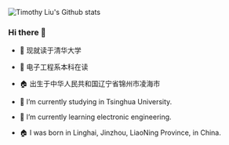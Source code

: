 
![Timothy Liu's Github stats](https://github-readme-stats.vercel.app/api?username=Timothy-LiuXueFeng&show_icons=true&theme=tokyonight)

### Hi there 👋

<!--
**Timothy-LiuXuefeng/Timothy-LiuXuefeng** is a ✨ _special_ ✨ repository because its `README.md` (this file) appears on your GitHub profile.

Here are some ideas to get you started:

- 🔭 I’m currently working on ...
- 🌱 I’m currently learning ...
- 👯 I’m looking to collaborate on ...
- 🤔 I’m looking for help with ...
- 💬 Ask me about ...
- 📫 How to reach me: ...
- 😄 Pronouns: ...
- ⚡ Fun fact: ...
-->

- 🔭 现就读于清华大学
- 🌱 电子工程系本科在读
- 🏠 出生于中华人民共和国辽宁省锦州市凌海市

- 🔭 I’m currently studying in Tsinghua University.
- 🌱 I’m currently learning electronic engineering.
- 🏠 I was born in Linghai, Jinzhou, LiaoNing Province, in China.
